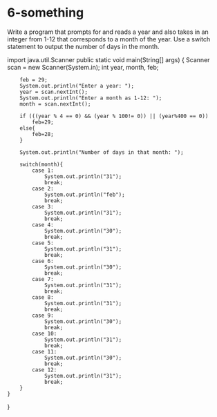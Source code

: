 # 6-something
Write a program that prompts for and reads a year and also takes in an integer from 1-12 that corresponds to a month of the year. Use a switch statement to output the number of days in the month.

import java.util.Scanner
public static void main(String[] args) {
        Scanner scan = new Scanner(System.in);
        int year, month, feb;
        
        feb = 29;
        System.out.println("Enter a year: ");
        year = scan.nextInt();
        System.out.println("Enter a month as 1-12: ");
        month = scan.nextInt();
       
        if (((year % 4 == 0) && (year % 100!= 0)) || (year%400 == 0))
            feb=29;
        else{
            feb=28;
        }
        
        System.out.println("Number of days in that month: ");
       
        switch(month){
            case 1:
                System.out.println("31");
                break;
            case 2:
                System.out.println("feb");
                break;
            case 3:
                System.out.println("31");
                break;
            case 4:
                System.out.println("30");
                break;
            case 5:
                System.out.println("31");
                break;
            case 6:
                System.out.println("30");
                break;
            case 7:
                System.out.println("31");
                break;
            case 8:
                System.out.println("31");
                break;
            case 9:
                System.out.println("30");
                break;
            case 10:
                System.out.println("31");
                break;
            case 11:
                System.out.println("30");
                break;
            case 12:
                System.out.println("31");
                break;
        }
    }
    
}
